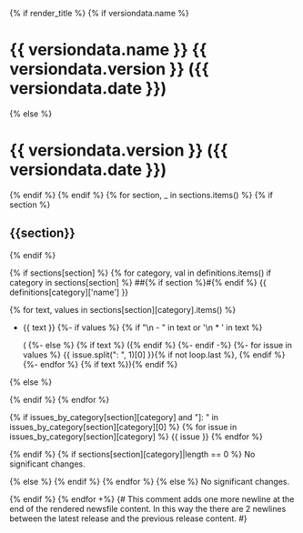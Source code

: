{% if render_title %}
{% if versiondata.name %}
# {{ versiondata.name }} {{ versiondata.version }} ({{ versiondata.date }})
{% else %}
# {{ versiondata.version }} ({{ versiondata.date }})
{% endif %}
{% endif %}
{% for section, _ in sections.items() %}
{% if section %}

## {{section}}
{% endif %}

{% if sections[section] %}
{% for category, val in definitions.items() if category in sections[section] %}
##{% if section %}#{% endif %} {{ definitions[category]['name'] }}

{% for text, values in sections[section][category].items() %}
- {{ text }}
{%- if values %}
{% if "\n  - " in text or '\n  * ' in text %}


  (
{%- else %}
{% if text %} ({% endif %}
{%- endif -%}
{%- for issue in values %}
{{ issue.split(": ", 1)[0] }}{% if not loop.last %}, {% endif %}
{%- endfor %}
{% if text %}){% endif %}

{% else %}

{% endif %}
{% endfor %}

{% if issues_by_category[section][category] and "]: " in issues_by_category[section][category][0] %}
{% for issue in issues_by_category[section][category] %}
{{ issue }}
{% endfor %}

{% endif %}
{% if sections[section][category]|length == 0 %}
No significant changes.

{% else %}
{% endif %}
{% endfor %}
{% else %}
No significant changes.

{% endif %}
{% endfor +%}
{#
This comment adds one more newline at the end of the rendered newsfile content.
In this way the there are 2 newlines between the latest release and the previous release content.
#}
